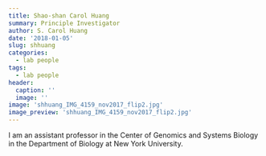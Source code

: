 ```yaml
---
title: Shao-shan Carol Huang
summary: Principle Investigator
author: S. Carol Huang
date: '2018-01-05'
slug: shhuang
categories:
  - lab people
tags:
  - lab people
header:
  caption: ''
  image: ''
image: 'shhuang_IMG_4159_nov2017_flip2.jpg'
image_preview: 'shhuang_IMG_4159_nov2017_flip2.jpg'
---
```


I am an assistant professor in the Center of Genomics and Systems Biology in the Department of Biology at New York University.  
